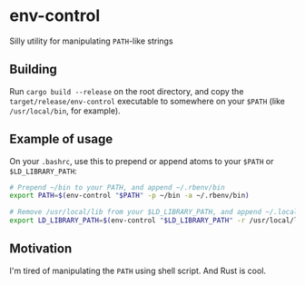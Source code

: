 # env-control

Silly utility for manipulating `PATH`-like strings

## Building

Run `cargo build --release` on the root directory, and copy the `target/release/env-control` executable to somewhere
on your `$PATH` (like `/usr/local/bin`, for example).

## Example of usage

On your `.bashrc`, use this to prepend or append atoms to your `$PATH` or `$LD_LIBRARY_PATH`:

```bash
# Prepend ~/bin to your PATH, and append ~/.rbenv/bin
export PATH=$(env-control "$PATH" -p ~/bin -a ~/.rbenv/bin)

# Remove /usr/local/lib from your $LD_LIBRARY_PATH, and append ~/.local/lib
export LD_LIBRARY_PATH=$(env-control "$LD_LIBRARY_PATH" -r /usr/local/lib -a ~/.local/lib)
```

## Motivation

I'm tired of manipulating the `PATH` using shell script. And Rust is cool.
